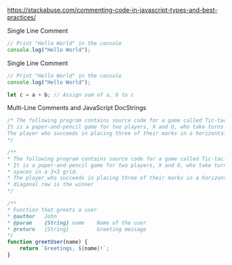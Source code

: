 https://stackabuse.com/commenting-code-in-javascript-types-and-best-practices/

Single Line Comment
```javascript
// Print "Hello World" in the console
console.log("Hello World");
```

Single Line Comment
```javascript
// Print "Hello World" in the console
console.log("Hello World");
```
```javascript
let c = a + b; // Assign sum of a, b to c
```


Multi-Line Comments and JavaScript DocStrings

```javascript
/* The following program contains source code for a game called Tic-tac-toe.
It is a paper-and-pencil game for two players, X and O, who take turns marking the spaces in a 3×3 grid. 
The player who succeeds in placing three of their marks in a horizontal, vertical, or diagonal row is the winner
*/
```

```javascript
/**
* The following program contains source code for a game called Tic-tac-toe.
* It is a paper-and-pencil game for two players, X and O, who take turns marking the
* spaces in a 3×3 grid. 
* The player who succeeds in placing three of their marks in a horizontal, vertical, or 
* diagonal row is the winner
*/
```

```javascript
/**
* Function that greets a user
* @author   John
* @param    {String} name    Name of the user
* @return   {String}         Greeting message
*/
function greetUser(name) {
    return `Greetings, ${name}!`;
}
```